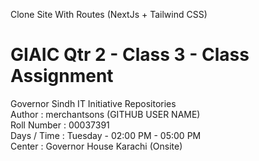 Clone Site With Routes (NextJs + Tailwind CSS) <br>

# GIAIC Qtr 2 - Class 3 - Class Assignment<br>

Governor Sindh IT Initiative Repositories <br>
Author       : merchantsons (GITHUB USER NAME) <br>
Roll Number  : 00037391 <br>
Days / Time  : Tuesday - 02:00 PM - 05:00 PM <br>
Center       : Governor House Karachi (Onsite) <br>
